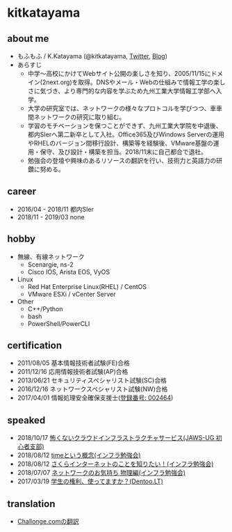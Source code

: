 # kitkatayama

## about me

* もふもふ / K.Katayama (@kitkatayama, [Twitter](https://twitter.com/kitkatayama), [Blog](https://moffumoffu.hatenablog.com/)) 
* あらすじ
  * 中学～高校にかけてWebサイト公開の楽しさを知り、2005/11/15にドメイン(2next.org)を取得。DNSやメール・Webの仕組みで情報工学の楽しさに気づき、より専門的な内容を学ぶため九州工業大学情報工学部へ入学。
  * 大学の研究室では、ネットワークの様々なプロトコルを学びつつ、車車間ネットワークの研究に取り組む。
  * 学習のモチベーションを保つことができず、九州工業大学院を中退後、都内SIerへ第二新卒として入社。Office365及びWindows Serverの運用やRHELのバージョン間移行設計、構築等を経験後、VMware基盤の運用・保守、及び設計・構築を担当。2018/11末に自己都合で退社。
  * 勉強会の登壇や興味のあるリソースの翻訳を行い、技術力と英語力の研鑽に努める。

## career

* 2016/04  - 2018/11 都内SIer
* 2018/11  - 2019/03 none

## hobby

* 無線、有線ネットワーク
  * Scenargie, ns-2
  * Cisco IOS, Arista EOS, VyOS
* Linux
  * Red Hat Enterprise Linux(RHEL) / CentOS
  * VMware ESXi / vCenter Server
* Other
  * C++/Python
  * bash
  * PowerShell/PowerCLI

## certification

* 2011/08/05 基本情報技術者試験(FE)合格
* 2011/12/16 応用情報技術者試験(AP)合格
* 2013/06/21 セキュリティスペシャリスト試験(SC)合格
* 2016/12/16 ネットワークスペシャリスト試験(NW)合格
* 2017/04/01 情報処理安全確保支援士([登録番号: 002464](https://riss.ipa.go.jp/r?r=002464))

## speaked
* 2018/10/17 [怖くないクラウドインフラストラクチャサービス(JAWS-UG 初心者支部)](https://moffumoffu.hatenablog.com/entry/2018/10/18/202840)
* 2018/08/12 [timeという概念(インフラ勉強会)](https://moffumoffu.hatenablog.com/entry/2018/10/18/204454)
* 2018/08/12 [さくらインターネットのことを知りたい！(インフラ勉強会)](https://moffumoffu.hatenablog.com/entry/2018/10/18/204454)
* 2018/07/07 [ネットワークのお気持ち 物理編(インフラ勉強会)](https://moffumoffu.hatenablog.com/entry/2018/08/04/092854)
* 2017/03/19 [学生の権利、使ってますか？(Dentoo.LT)](https://www.slideshare.net/KazuoKatayama/ss-73352980)

## translation
* [Challonge.comの翻訳](https://challonge.com/)